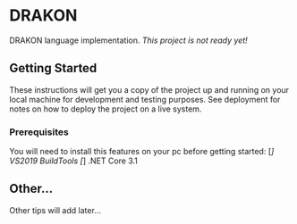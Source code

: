 # DRAKON

DRAKON language implementation. 
*This project is not ready yet!*

## Getting Started

These instructions will get you a copy of the project up and running on your local machine for development and testing purposes. See deployment for notes on how to deploy the project on a live system.

### Prerequisites

You will need to install this features on your pc before getting started:
	[*] VS2019 BuildTools
	[*] .NET Core 3.1

## Other...

Other tips will add later...
